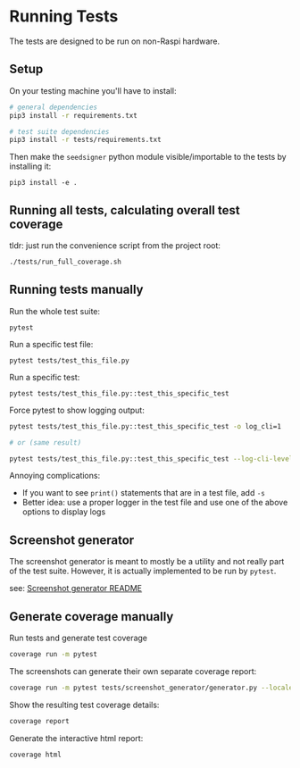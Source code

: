 # Running Tests

The tests are designed to be run on non-Raspi hardware.

## Setup
On your testing machine you'll have to install:
```bash
# general dependencies
pip3 install -r requirements.txt

# test suite dependencies
pip3 install -r tests/requirements.txt
```

Then make the `seedsigner` python module visible/importable to the tests by installing it:
```
pip3 install -e .
```

## Running all tests, calculating overall test coverage
tldr: just run the convenience script from the project root:

```bash
./tests/run_full_coverage.sh
```

## Running tests manually
Run the whole test suite:
```
pytest
```

Run a specific test file:
```
pytest tests/test_this_file.py
```

Run a specific test:
```
pytest tests/test_this_file.py::test_this_specific_test
```

Force pytest to show logging output:
```bash
pytest tests/test_this_file.py::test_this_specific_test -o log_cli=1

# or (same result)

pytest tests/test_this_file.py::test_this_specific_test --log-cli-level=DEBUG
```

Annoying complications:
* If you want to see `print()` statements that are in a test file, add `-s`
* Better idea: use a proper logger in the test file and use one of the above options to display logs


## Screenshot generator
The screenshot generator is meant to mostly be a utility and not really part of the test suite. However,
it is actually implemented to be run by `pytest`.

see: [Screenshot generator README](screenshot_generator/README.md)


## Generate coverage manually
Run tests and generate test coverage
```bash
coverage run -m pytest
```

The screenshots can generate their own separate coverage report:
```bash
coverage run -m pytest tests/screenshot_generator/generator.py --locale es
```

Show the resulting test coverage details:
```bash
coverage report
```

Generate the interactive html report:
```bash
coverage html
```